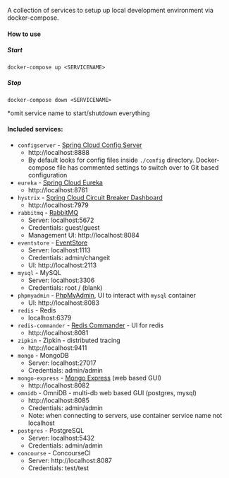A collection of services to setup up local development environment via docker-compose. 

#### How to use

##### Start

```
docker-compose up <SERVICENAME>
```

##### Stop

```
docker-compose down <SERVICENAME>
```

*omit service name to start/shutdown everything

#### Included services:

- `configserver` - [Spring Cloud Config Server](https://cloud.spring.io/spring-cloud-config) 
  - http://localhost:8888
  - By default looks for config files inside `./config` directory. Docker-compose file has commented settings to switch over to Git based configuration
- `eureka` - [Spring Cloud Eureka](https://spring.io/projects/spring-cloud-netflix) 
  - http://localhost:8761
- `hystrix` - [Spring Cloud Circuit Breaker Dashboard](https://cloud.spring.io/spring-cloud-static/Edgware.SR6/multi/multi__circuit_breaker_hystrix_dashboard.html) 
  - http://localhost:7979
- `rabbitmq` - [RabbitMQ](https://www.rabbitmq.com/)
  - Server: localhost:5672
  - Credentials: guest/guest
  - Management UI: http://localhost:8084
- `eventstore` - [EventStore](https://eventstore.org/)
  - Server: localhost:1113
  - Credentials: admin/changeit
  - UI: http://localhost:2113
- `mysql` - MySQL
  - Server: localhost:3306
  - Credentials: root / (blank)
- `phpmyadmin` - [PhpMyAdmin](https://www.phpmyadmin.net/), UI to interact with `mysql` container
  - UI: http://localhost:8083
- `redis` - Redis
  - localhost:6379
- `redis-commander` - [Redis Commander](https://github.com/joeferner/redis-commander) - UI for redis
  - http://localhost:8081
- `zipkin` - Zipkin - distributed tracing
  - http://localhost:9411
- `mongo` - MongoDB
  - Server: localhost:27017
  - Credentials: admin/admin
- `mongo-express` - [Mongo Express](https://github.com/mongo-express/mongo-express) (web based GUI)
  - http://localhost:8082
- `omnidb` - OmniDB - multi-db web based GUI (postgres, mysql)
  - http://localhost:8085
  - Credentials: admin/admin
  - Note: when connecting to servers, use container service name not localhost
- `postgres` - PostgreSQL
  - Server: localhost:5432
  - Credentials: admin/admin
- `concourse` - ConcourseCI
  - Server: http://localhost:8087
  - Credentials: test/test